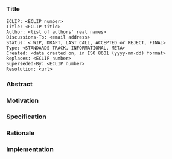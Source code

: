 ### Title

    ECLIP: <ECLIP number>
    Title: <ECLIP title>
    Author: <list of authors' real names>
    Discussions-To: <email address>
    Status: < WIP, DRAFT, LAST CALL, ACCEPTED or REJECT, FINAL>
    Type: <STANDARDS TRACK, INFORMATIONAL, META>
    Created: <date created on, in ISO 8601 (yyyy-mm-dd) format>
    Replaces: <ECLIP number>
    Superseded-By: <ECLIP number>
    Resolution: <url>

### Abstract

### Motivation

### Specification

### Rationale

### Implementation

